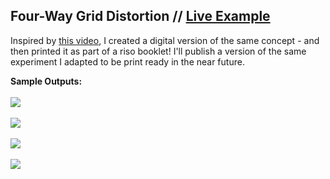 ## Four-Way Grid Distortion // [Live Example](https://erinachavez.github.io/experiments/four_grid_distortion/)

Inspired by [this video](https://www.youtube.com/watch?v=f1fXCRtSUWU&feature=youtu.be), I created a digital version of the same concept - and then printed it as part of a riso booklet! I'll publish a version of the same experiment I adapted to be print ready in the near future.

**Sample Outputs:**
<br /><br />
<img src="https://github.com/erinachavez/experiments/blob/master/four_grid_distortion/samples/sample1.png" />
<br /><br />
<img src="https://github.com/erinachavez/experiments/blob/master/four_grid_distortion/samples/sample3.png" />
<br /><br />
<img src="https://github.com/erinachavez/experiments/blob/master/four_grid_distortion/samples/sample4.png" />
<br /><br />
<img src="https://github.com/erinachavez/experiments/blob/master/four_grid_distortion/samples/sample2.png" />

